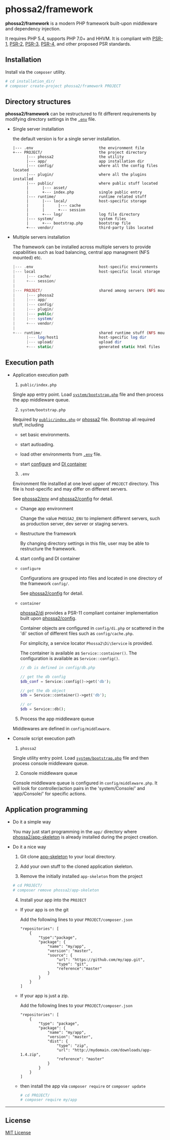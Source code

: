 # phossa2/framework

**phossa2/framework** is a modern PHP framework built-upon middleware and
dependency injection.

It requires PHP 5.4, supports PHP 7.0+ and HHVM. It is compliant with
[PSR-1][PSR-1], [PSR-2][PSR-2], [PSR-3][PSR-3], [PSR-4][PSR-4], and other
proposed PSR standards.

[PSR-1]: http://www.php-fig.org/psr/psr-1/ "PSR-1: Basic Coding Standard"
[PSR-2]: http://www.php-fig.org/psr/psr-2/ "PSR-2: Coding Style Guide"
[PSR-3]: http://www.php-fig.org/psr/psr-3/ "PSR-3: Logger Interface"
[PSR-4]: http://www.php-fig.org/psr/psr-4/ "PSR-4: Autoloader"
[phossa2/config]: https://github.com/phossa2/config "phossa2/config"
[phossa2/di]: https://github.com/phossa2/di "phossa2/di"
[phossa2/env]: https://github.com/phossa2/di "phossa2/env"
[phossa2/middleware]: https://github.com/phossa2/middleware "phossa2/middleware"
[phossa2/app-skeleton]: https://github.com/phossa2/app-skeleton "phossa2/app-skeleton"

Installation
---
Install via the `composer` utility.

```bash
# cd installation_dir/
# composer create-project phossa2/framework PROJECT
```

<a name="dir"></a>Directory structures
---

**phossa2/framework** can be restructured to fit different requirements by
modifying directory settings in the [`.env`](#env) file.

- Single server installation

  the default version is for a single server installation.

  ```
  |--- .env                             the environment file
  +--- PROJECT/                         the project directory
        |--- phossa2                    the utility
        |--- app/                       app installation dir
        |--- config/                    where all the config files located
        |--- plugin/                    where all the plugins installed
        |--- public/                    where public stuff located
        |      |--- asset/
        |      +--- index.php           single public entry
        |--- runtime/                   runtime related stuff
        |      |--- local/              host-specific storage
        |      |      |--- cache
        |      |      +--- session
        |      +--- log/                log file directory
        |--- system/                    system files
        |      +--- bootstrap.php       bootstrap file
        +--- vendor/                    third-party libs located
  ```

- Multiple servers installation

  The framework can be installed across multiple servers to provide capabilities
  such as load balancing, central app managment (NFS mounted) etc.

  ```php
  |--- .env                             host-specific environments
  |--- local                            host-specific local storage
  |     |--- cache/
  |     +--- session/
  |
  |--- PROJECT/                         shared among servers (NFS mountable)
  |     |--- phossa2
  |     |--- app/
  |     |--- config/
  |     |--- plugin/
  |     |--- public/
  |     |--- system/
  |     +--- vendor/
  |
  +--- runtime/                         shared runtime stuff (NFS mountable)
        |--- log/host1                  host-specific log dir
        |--- upload/                    upload dir
        +--- static/                    generated static html files
  ```

<a name="execution"></a>Execution path
---

- Application execution path

  1. <a name="index"></a>`public/index.php`

    Single app entry point. Load [`system/bootstrap.php`](#bootstrap) file and
    then process the app middleware queue.

  2. <a name="bootstrap"></a>`system/bootstrap.php`

    Required by [`public/index.php`](#index) or [phossa2](#util) file.
    Bootstrap all required stuff, including

    - set basic environments.

    - start autloading.

    - load other environments from [`.env`](#env) file.

    - start [configure](#config) and [DI container](#di)

  3. <a name="env"></a>`.env`

    Environment file installled at one level upper of `PROJECT` directory. This
    file is host-specific and may differ on different servers.

    See [phossa2/env][phossa2/env] and [phossa2/config][phossa2/config] for
    detail.

    - Change app environment

      Change the value `PHOSSA2_ENV` to implement different servers, such as
      production server, dev server or staging servers.

    - Restructure the framework

      By changing directory settings in this file, user may be able to
      restructure the framework.

  4. start config and DI container

    - <a name="config"></a>`configure`

      Configurations are grouped into files and located in one directory of the
      framework `config/`.

      See [phossa2/config][phossa2/config] for detail.

    - <a name="di"></a>`container`

      [phossa2/di][phossa2/di] provides a PSR-11 compliant container
      implementation built upon [phossa2/config][phossa2/config].

      Container objects are configured in `config/di.php` or scattered in the
      'di' section of different files such as `config/cache.php`.

      For simplicity, a service locator `Phossa2\Di\Service` is provided.

      The container is available as `Service::container()`. The configuration
      is available as `Service::config()`.

      ```php
      // db is defined in config/db.php

      // get the db config
      $db_conf = Service::config()->get('db');

      // get the db object
      $db = Service::container()->get('db');

      // or
      $db = Service::db();
      ```

  5. Process the app middleware queue

    Middlewares are defined in `config/middleware`.

- Console script execution path

  1. <a name="util"></a>`phossa2`

    Single utility entry point. Load [`system/bootstrap.php`](#bootstrap) file
    and then process console middleware queue.

  2. Console middleware queue

    Console middleware queue is configured in `config/middleware.php`. It will
    look for controller/action pairs in the 'system/Console/' and 'app/Console/'
    for specific actions.

<a name="app"></a>Application programming
---

- Do it a simple way

  You may just start programming in the `app/` directory where
  [phossa2/app-skeleton][phossa2/app-skeleton] is already installed during the
  project creation.

- Do it a nice way

  1. Git clone [app-skeleton](https://github.com/phossa2/app-skeleton) to your
    local directory.

  2. Add your own stuff to the cloned application skeleton.

  3. Remove the initially installed `app-skeleton` from the project

    ```bash
    # cd PROJECT/
    # composer remove phossa2/app-skeleton
    ```

  4. Install your app into the `PROJECT`

    - If your app is on the git

      Add the following lines to your `PROJECT/composer.json`

      ```
      "repositories": [
          {
              "type":"package",
              "package": {
                  "name": "my/app",
                  "version": "master",
                  "source": {
                      "url": "https://github.com/my/app.git",
                      "type": "git",
                      "reference":"master"
                  }
              }
          }
      ]
      ```

    - If your app is just a zip.

      Add  the following lines to your `PROJECT/composer.json`

      ```
      "repositories": [
          {
              "type": "package",
              "package": {
                  "name": "my/app",
                  "version": "master",
                  "dist": {
                      "type": "zip",
                      "url": "http://mydomain.com/downloads/app-1.4.zip",
                      "reference": "master"
                  }
              }
          }
      ]
      ```

    - then install the app via `composer require` or `composer update`

      ```bash
      # cd PROJECT/
      # composer require my/app
      ```

---

License
---

[MIT License](http://mit-license.org/)
